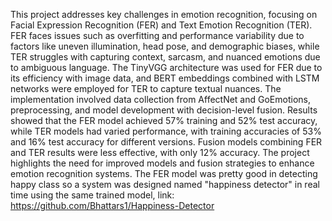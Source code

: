This project addresses key challenges in emotion recognition, focusing on Facial Expression Recognition (FER) and Text Emotion Recognition (TER). FER faces issues such as overfitting and performance variability due to factors like uneven illumination, head pose, and demographic biases, while TER struggles with capturing context, sarcasm, and nuanced emotions due to ambiguous language. The TinyVGG architecture was used for FER due to its efficiency with image data, and BERT embeddings combined with LSTM networks were employed for TER to capture textual nuances. The implementation involved data collection from AffectNet and GoEmotions, preprocessing, and model development with decision-level fusion. Results showed that the FER model achieved 57% training and 52% test accuracy, while TER models had varied performance, with training accuracies of 53% and 16% test accuracy for different versions. Fusion models combining FER and TER results were less effective, with only 12% accuracy. The project highlights the need for improved models and fusion strategies to enhance emotion recognition systems.
The FER model was pretty good in detecting happy class so a system was designed named "happiness detector" in real time using the same trained model, link: https://github.com/Bhattars1/Happiness-Detector
